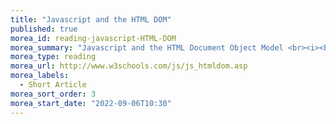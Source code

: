 ```yaml
---
title: "Javascript and the HTML DOM"
published: true
morea_id: reading-javascript-HTML-DOM
morea_summary: "Javascript and the HTML Document Object Model <br><i><bf><big>*Read DOM Events*</big></bf></i>"
morea_type: reading
morea_url: http://www.w3schools.com/js/js_htmldom.asp
morea_labels:
  - Short Article
morea_sort_order: 3
morea_start_date: "2022-09-06T10:30"
---
```

